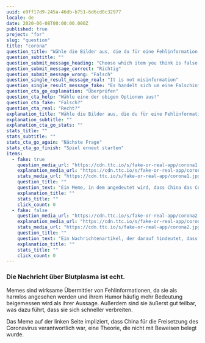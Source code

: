 ```yaml
---
uuid: e9ff17d9-245a-46db-b751-6d6cd0c32977
locale: de
date: 2020-06-08T00:00:00.000Z
published: true
project: "for"
slug: "question"
title: "corona"
question_title: "Wähle die Bilder aus, die du für eine Fehlinformation oder für irreführend hältst"
question_subtitle: ""
question_submit_message_heading: "Choose which item you think is false or misleading"
question_submit_message_correct: "Richtig"
question_submit_message_wrong: "Falsch"
question_single_result_message_real: "It is not misinformation"
question_single_result_message_fake: "Es handelt sich um eine Falschinformation"
question_cta_go_explanation: "Überprüfen"
question_cta_help: "Wähle eine der obigen Optionen aus!"
question_cta_fake: "Falsch?"
question_cta_real: "Recht?"
explanation_title: "Wähle die Bilder aus, die du für eine Fehlinformation oder für irreführend hältst"
explanation_subtitle: ""
explanation_cta_go_stats: ""
stats_title: ""
stats_subtitle: ""
stats_cta_go_again: "Nächste Frage"
stats_cta_go_finish: "Spiel erneut starten"
items:
  - fake: true
    question_media_url: "https://cdn.ttc.io/s/fake-or-real-app/corona1.jpg"
    explanation_media_url: "https://cdn.ttc.io/s/fake-or-real-app/corona1.jpg"
    stats_media_url: "https://cdn.ttc.io/s/fake-or-real-app/corona1.jpg"
    question_title: ""
    question_text: "Ein Meme, in dem angedeutet wird, dass China das Coronavirus freigesetzt hat"
    explanation_title: ""
    stats_title: ""
    click_count: 0
  - fake: false
    question_media_url: "https://cdn.ttc.io/s/fake-or-real-app/corona2.jpg"
    explanation_media_url: "https://cdn.ttc.io/s/fake-or-real-app/corona2.jpg"
    stats_media_url: "https://cdn.ttc.io/s/fake-or-real-app/corona2.jpg"
    question_title: ""
    question_text: "Ein Nachrichtenartikel, der darauf hindeutet, dass Blutplasma ein Heilmittel gegen das Coronavirus sein könnte"
    explanation_title: ""
    stats_title: ""
    click_count: 0
---
```


### Die Nachricht über Blutplasma ist echt. 

Memes sind wirksame Übermittler von Fehlinformationen, da sie als harmlos angesehen werden und ihrem Humor häufig mehr Bedeutung beigemessen wird als ihrer Aussage. Außerdem sind sie äußerst gut teilbar, was dazu führt, dass sie sich schneller verbreiten. 

Das Meme auf der linken Seite impliziert, dass China für die Freisetzung des Coronavirus verantwortlich war, eine Theorie, die nicht mit Beweisen belegt wurde.
